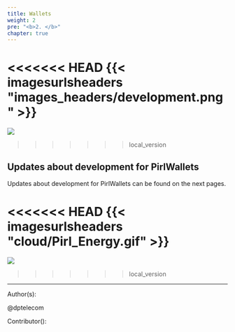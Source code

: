 ```yaml
---
title: Wallets
weight: 2
pre: "<b>2. </b>"
chapter: true
---
```

<<<<<<< HEAD
{{< imagesurlsheaders "images_headers/development.png"  >}}
=======
![](/images_headers/development.png)
>>>>>>> local_version


## Updates about development for PirlWallets

Updates about development for PirlWallets can be found on the next pages.

<<<<<<< HEAD
{{< imagesurlsheaders "cloud/Pirl_Energy.gif" >}}
=======
![](/development/images/Pirl_Energy.gif)
>>>>>>> local_version













---
Author(s):

@dptelecom

Contributor():
